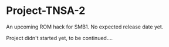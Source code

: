 # Project-TNSA-2
An upcoming ROM hack for SMB1. No expected release date yet.

Project didn't started yet, to be continued....
